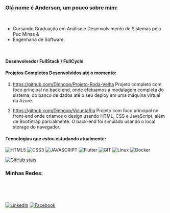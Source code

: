 ### Olá nome é Anderson, um pouco sobre mim:
<br>

* Cursando Graduação em Análise e Desenvolvimento de Sistemas pela Puc Minas &
* Engenharia de Software.
<br>


#### Desenvolvedor FullStack / FullCycle ####

#### Projetos Completos Desenvolvidos até o momento:


1. https://github.com/Dinhoop/Projeto-Roda-Velha
   Projeto completo com foco principal no back-end, onde efetuamos a modalagem completa do sistema, do banco de dados até o seu deploy em uma máquina virtual na Azure.

3. https://github.com/Dinhoop/VoluntaRia
   Projeto com foco principal no front-end onde criamos o design usando HTML, CSS e JavaScript, além de BootStrap parcialmente. O back-end foi simulado usando o local storage do navegador.
   

#### Tecnologias que estou estudando atualmente: ####


![HTML5](https://img.shields.io/badge/HTML5-E34F26?style=for-the-badge&logo=html5&logoColor=white)
![CSS3](https://img.shields.io/badge/CSS3-1572B6?style=for-the-badge&logo=css3&logoColor=white)
![JAVASCRIPT](https://img.shields.io/badge/JavaScript-323330?style=for-the-badge&logo=javascript&logoColor=F7DF1E)
![Flutter](https://img.shields.io/badge/Flutter-%2302569B.svg?style=for-the-badge&logo=Flutter&logoColor=white)
![GIT](https://img.shields.io/badge/GIT-E44C30?style=for-the-badge&logo=git&logoColor=white)
![Linux](https://img.shields.io/badge/Linux-FCC624?style=for-the-badge&logo=linux&logoColor=black)
![Docker](https://img.shields.io/badge/docker-%230db7ed.svg?style=for-the-badge&logo=docker&logoColor=white)

[![GitHub stats](https://github-readme-stats.vercel.app/api?username=dinhoop&show_icons=true&&hide=prs,issues,contribs)](https://github.com/dinhoop/github-readme-stats)

 
### Minhas Redes:

<br>
<br>
<br>


[![LinkedIn](https://img.shields.io/badge/linkedin-%230077B5.svg?style=for-the-badge&logo=linkedin&logoColor=white)](https://www.linkedin.com/in/anderson-gomes-dinhoop/)
[![Facebook](https://img.shields.io/badge/Facebook-%231877F2.svg?style=for-the-badge&logo=Facebook&logoColor=white)](https://www.facebook.com/anderson.dinho.op)


<br>




<!--
![SASS](https://img.shields.io/badge/Sass-CC6699?style=for-the-badge&logo=sass&logoColor=white)
![NODEJS](https://img.shields.io/badge/Node.js-43853D?style=for-the-badge&logo=node.js&logoColor=white)
![REACT](https://img.shields.io/badge/React-20232A?style=for-the-badge&logo=react&logoColor=61DAFB)
![TAILWIND](https://img.shields.io/badge/Tailwind_CSS-38B2AC?style=for-the-badge&logo=tailwind-css&logoColor=white)
![MONGODNB](https://img.shields.io/badge/MongoDB-4EA94B?style=for-the-badge&logo=mongodb&logoColor=white)
![FIREBASE](https://img.shields.io/badge/firebase-%23039BE5.svg?style=for-the-badge&logo=firebase)
![TYPESCRIPT](https://img.shields.io/badge/TypeScript-007ACC?style=for-the-badge&logo=typescript&logoColor=white)
![Next JS](https://img.shields.io/badge/Next-black?style=for-the-badge&logo=next.js&logoColor=white)
![Docker Automated build](https://img.shields.io/docker/automated/dinhoop/dinhoop?logo=docker&label=Docker)
![MARKDOWN](https://img.shields.io/badge/Markdown-000000?style=for-the-badge&logo=markdown&logoColor=white)



## Tecnologias que estou estudando atualmente: 
\_
\_
\_



 ![FLUTTER](https://img.shields.io/badge/Flutter-02569B?style=for-the-badge&logo=flutter&logoColor=white)
 ![SHE SCRIPT]( 	https://img.shields.io/badge/Shell_Script-121011?style=for-the-badge&logo=gnu-bash&logoColor=white)
 ![PRISMA](https://img.shields.io/badge/Prisma-3982CE?style=for-the-badge&logo=Prisma&logoColor=white)
 ![VUE](https://img.shields.io/badge/Vue.js-35495E?style=for-the-badge&logo=vue.js&logoColor=4FC08D)
 ![PYTHON](https://img.shields.io/badge/Python-3776AB?style=for-the-badge&logo=python&logoColor=white)
 ![MYSQL](https://img.shields.io/badge/MySQL-005C84?style=for-the-badge&logo=mysql&logoColor=white)

**Dinhoop/dinhoop** is a ✨ _special_ ✨ repository because its `README.md` (this file) appears on your GitHub profile.

Here are some ideas to get you started:

- 🔭 I’m currently working on ...
- 🌱 I’m currently learning ...
- 👯 I’m looking to collaborate on ...
- 🤔 I’m looking for help with ...
- 💬 Ask me about ...
- 📫 How to reach me: ...
- 😄 Pronouns: ...
- ⚡ Fun fact: ...
-->
